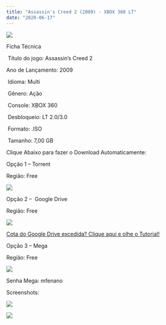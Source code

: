 ```yaml
---
title: "Assassin's Creed 2 (2009) - XBOX 360 LT"
date: "2020-06-17"
---
```


![](https://1.bp.blogspot.com/-0J9Kxuwpmns/XquSf8RjFrI/AAAAAAAAF64/uUGMOi9BmUwYyRMJsoM3f53zQU7T_GYwQCLcBGAsYHQ/s320/xbox360_assassinscreed2-211x300.jpg)

Ficha Técnica

 Titulo do jogo: Assassin’s Creed 2

Ano de Lançamento: 2009

 Idioma: Multi

 Gênero: Ação

 Console: XBOX 360

 Desbloqueio: LT 2.0/3.0

 Formato: .ISO

 Tamanho: 7,00 GB

Clique Abaixo para fazer o Download Automaticamente:

Opção 1 – Torrent

Região: Free

[![](https://1.bp.blogspot.com/-eNerQjlxWXg/Xsyoy1YwxPI/AAAAAAAAG8o/qs-0XGNQDR4jSn0uGinE3EzKZZ6GoZnEACPcBGAYYCw/s1600/LINK1.png)](https://zee.gl/A34XJHF)

Opção 2 –  Google Drive

Região: Free

[![](https://1.bp.blogspot.com/-4SUqXRoRWc0/XtsW72LDzrI/AAAAAAAAKHM/qo1oDro7CI03qjIvaVCl6yKZ3v_F_JvBwCK4BGAsYHg/APRENDA-Recupdsdasdasdaerado.png)](https://zee.gl/mHyF3XQ1)

[Cota do Google Drive excedida? Clique aqui e olhe o Tutorial!](https://ultragames-torrents.blogspot.com/2020/06/burlar-cota-do-google-drive.html) 

Opção 3 – Mega

Região: Free

[![](https://1.bp.blogspot.com/-fysMBE_30yA/XtsW8rOzeTI/AAAAAAAAKHQ/yEg2otqCtcAfsWIP0xI63y3c0eWdDVksQCK4BGAsYHg/MEGA.png)](https://zee.gl/yO1m7ez)

Senha Mega: mfenano

Screenshots:

[![](https://1.bp.blogspot.com/-fuTSBFPuuI4/XquTM0VPX6I/AAAAAAAAF7A/P_yQ1-vYZtoyCZcymN-eXpRz2kv56kQdgCLcBGAsYHQ/w500-h279/assassins-creed-ii-xbox-360-xbox-one-midia-fisica-D_NQ_NP_737061-MLB29395497958_022019-F.jpg)](https://1.bp.blogspot.com/-fuTSBFPuuI4/XquTM0VPX6I/AAAAAAAAF7A/P_yQ1-vYZtoyCZcymN-eXpRz2kv56kQdgCLcBGAsYHQ/s1600/assassins-creed-ii-xbox-360-xbox-one-midia-fisica-D_NQ_NP_737061-MLB29395497958_022019-F.jpg)

[![](https://1.bp.blogspot.com/-Pp6klYIqqP4/XquTSYY1BxI/AAAAAAAAF7E/sxNT9pXtY84vWbpta8vEtyadnkJDKnm1ACLcBGAsYHQ/w500-h279/Tudo-Sobre-Assassins-Creed-2-II-Gameplay-01.jpg)](https://1.bp.blogspot.com/-Pp6klYIqqP4/XquTSYY1BxI/AAAAAAAAF7E/sxNT9pXtY84vWbpta8vEtyadnkJDKnm1ACLcBGAsYHQ/s1600/Tudo-Sobre-Assassins-Creed-2-II-Gameplay-01.jpg)

